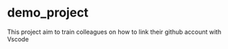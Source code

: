 # demo_project
This project aim to train colleagues on how to link their github account with Vscode
